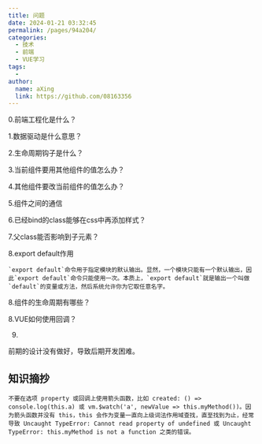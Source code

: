 ```yaml
---
title: 问题
date: 2024-01-21 03:32:45
permalink: /pages/94a204/
categories:
  - 技术
  - 前端
  - VUE学习
tags:
  - 
author: 
  name: aXing
  link: https://github.com/08163356
---
```

0.前端工程化是什么？

1.数据驱动是什么意思？

2.生命周期钩子是什么？

3.当前组件要用其他组件的值怎么办？

4.其他组件要改当前组件的值怎么办？

5.组件之间的通信

6.已经bind的class能够在css中再添加样式？

7.父class能否影响到子元素？

8.export default作用

```
`export default`命令用于指定模块的默认输出。显然，一个模块只能有一个默认输出，因此`export default`命令只能使用一次。本质上，`export default`就是输出一个叫做`default`的变量或方法，然后系统允许你为它取任意名字。
```

8.组件的生命周期有哪些？

8.VUE如何使用回调？

9.



前期的设计没有做好，导致后期开发困难。



## 知识摘抄

```
不要在选项 property 或回调上使用箭头函数，比如 created: () => console.log(this.a) 或 vm.$watch('a', newValue => this.myMethod())。因为箭头函数并没有 this，this 会作为变量一直向上级词法作用域查找，直至找到为止，经常导致 Uncaught TypeError: Cannot read property of undefined 或 Uncaught TypeError: this.myMethod is not a function 之类的错误。
```

